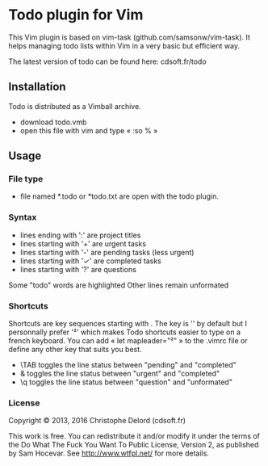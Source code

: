 Todo plugin for Vim
===================

This Vim plugin is based on vim-task (github.com/samsonw/vim-task).
It helps managing todo lists within Vim in a very basic but efficient way.

The latest version of todo can be found here: cdsoft.fr/todo

Installation
------------

Todo is distributed as a Vimball archive.
- download todo.vmb
- open this file with vim and type « :so % »

Usage
-----

### File type

- file named *.todo or *todo.txt are open with the todo plugin.

### Syntax

- lines ending with ':' are project titles
- lines starting with '+' are urgent tasks
- lines starting with '-' are pending tasks (less urgent)
- lines starting with '✓' are completed tasks
- lines starting with '?' are questions

Some "todo" words are highlighted
Other lines remain unformated

### Shortcuts

Shortcuts are key sequences starting with <Leader>. The <Leader> key is
'\' by default but I personnally prefer '²' which makes Todo shortcuts
easier to type on a french keyboard.
You can add « let mapleader="²" » to the .vimrc file or define any
other key that suits you best.

- \TAB toggles the line status between "pending" and "completed"
- \& toggles the line status between "urgent" and "completed"
- \q toggles the line status between "question" and "unformated"

### License

Copyright © 2013, 2016 Christophe Delord (cdsoft.fr)

This work is free. You can redistribute it and/or modify it under the
terms of the Do What The Fuck You Want To Public License, Version 2,
as published by Sam Hocevar. See http://www.wtfpl.net/ for more details.


